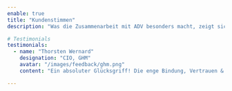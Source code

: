 ```yaml
---
enable: true
title: "Kundenstimmen"
description: "Was die Zusammenarbeit mit ADV besonders macht, zeigt sich am besten in den Erfahrungen unserer Kunden – direkt und unverfälscht."

# Testimonials
testimonials:
  - name: "Thorsten Wernard"
    designation: "CIO, GHM"
    avatar: "/images/feedback/ghm.png"
    content: "Ein absoluter Glücksgriff! Die enge Bindung, Vertrauen & gegenseitiger Respekt führen zu schnellen und flexiblen Lösungen, die trotzdem nachhaltig an der IT Strategie und Architektur ausgerichtet sind."

---
```


